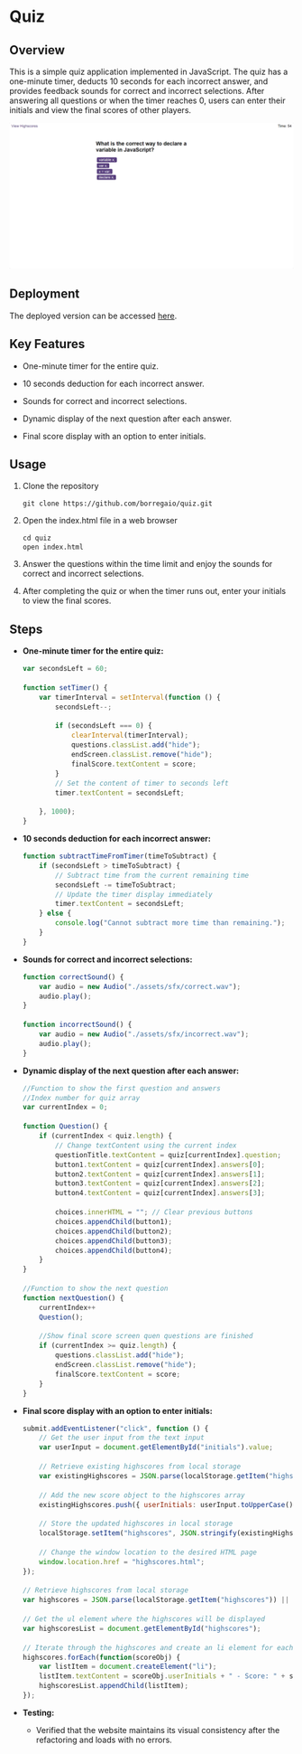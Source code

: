 # Quiz

## Overview

This is a simple quiz application implemented in JavaScript. The quiz has a one-minute timer, deducts 10 seconds for each incorrect answer, and provides feedback sounds for correct and incorrect selections. After answering all questions or when the timer reaches 0, users can enter their initials and view the final scores of other players.

![Screenshot](./assets/images/quiz.png)


## Deployment

The deployed version can be accessed [here](https://borregaio.github.io/quiz/).


## Key Features

- One-minute timer for the entire quiz.

- 10 seconds deduction for each incorrect answer.

- Sounds for correct and incorrect selections.

- Dynamic display of the next question after each answer.

- Final score display with an option to enter initials.


## Usage

1. Clone the repository
    ```console
    git clone https://github.com/borregaio/quiz.git
    ```

2. Open the index.html file in a web browser
    ```console
    cd quiz
    open index.html
    ```

3. Answer the questions within the time limit and enjoy the sounds for correct and incorrect selections.

4. After completing the quiz or when the timer runs out, enter your initials to view the final scores.

## Steps

- **One-minute timer for the entire quiz:**
    ```javascript
    var secondsLeft = 60;

    function setTimer() {
        var timerInterval = setInterval(function () {
            secondsLeft--;

            if (secondsLeft === 0) {
                clearInterval(timerInterval);
                questions.classList.add("hide");
                endScreen.classList.remove("hide");
                finalScore.textContent = score;
            }
            // Set the content of timer to seconds left
            timer.textContent = secondsLeft;

        }, 1000);
    }
    ```

- **10 seconds deduction for each incorrect answer:**
    ```javascript
    function subtractTimeFromTimer(timeToSubtract) {
        if (secondsLeft > timeToSubtract) {
            // Subtract time from the current remaining time
            secondsLeft -= timeToSubtract;
            // Update the timer display immediately
            timer.textContent = secondsLeft;
        } else {
            console.log("Cannot subtract more time than remaining.");
        }
    }
    ```

- **Sounds for correct and incorrect selections:**
    ```javascript
    function correctSound() {
        var audio = new Audio("./assets/sfx/correct.wav");
        audio.play();
    }

    function incorrectSound() {
        var audio = new Audio("./assets/sfx/incorrect.wav");
        audio.play();
    }
    ```

- **Dynamic display of the next question after each answer:**
    ```javascript
    //Function to show the first question and answers
    //Index number for quiz array
    var currentIndex = 0;

    function Question() {
        if (currentIndex < quiz.length) {
            // Change textContent using the current index
            questionTitle.textContent = quiz[currentIndex].question;
            button1.textContent = quiz[currentIndex].answers[0];
            button2.textContent = quiz[currentIndex].answers[1];
            button3.textContent = quiz[currentIndex].answers[2];
            button4.textContent = quiz[currentIndex].answers[3];

            choices.innerHTML = ""; // Clear previous buttons
            choices.appendChild(button1);
            choices.appendChild(button2);
            choices.appendChild(button3);
            choices.appendChild(button4);
        }
    }

    //Function to show the next question
    function nextQuestion() {
        currentIndex++
        Question();

        //Show final score screen quen questions are finished
        if (currentIndex >= quiz.length) {
            questions.classList.add("hide");
            endScreen.classList.remove("hide");
            finalScore.textContent = score;
        }
    }
    ```

- **Final score display with an option to enter initials:**
    ```javascript
    submit.addEventListener("click", function () {
        // Get the user input from the text input
        var userInput = document.getElementById("initials").value;

        // Retrieve existing highscores from local storage
        var existingHighscores = JSON.parse(localStorage.getItem("highscores")) || [];

        // Add the new score object to the highscores array
        existingHighscores.push({ userInitials: userInput.toUpperCase(), score: localStorage.getItem("score") });

        // Store the updated highscores in local storage
        localStorage.setItem("highscores", JSON.stringify(existingHighscores));

        // Change the window location to the desired HTML page
        window.location.href = "highscores.html";
    });

    // Retrieve highscores from local storage
    var highscores = JSON.parse(localStorage.getItem("highscores")) || [];

    // Get the ul element where the highscores will be displayed
    var highscoresList = document.getElementById("highscores");

    // Iterate through the highscores and create an li element for each
    highscores.forEach(function(scoreObj) {
        var listItem = document.createElement("li");
        listItem.textContent = scoreObj.userInitials + " - Score: " + scoreObj.score;
        highscoresList.appendChild(listItem);
    });
    ```

- **Testing:**
   - Verified that the website maintains its visual consistency after the refactoring and loads with no errors.